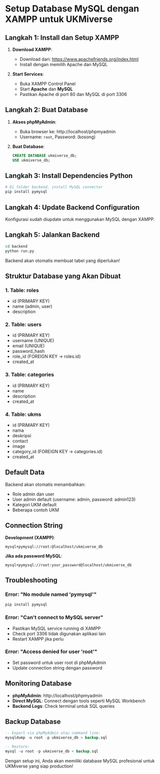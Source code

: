 # Setup Database MySQL dengan XAMPP untuk UKMiverse

## Langkah 1: Install dan Setup XAMPP

1. **Download XAMPP**:
   - Download dari: https://www.apachefriends.org/index.html
   - Install dengan memilih Apache dan MySQL

2. **Start Services**:
   - Buka XAMPP Control Panel
   - Start **Apache** dan **MySQL**
   - Pastikan Apache di port 80 dan MySQL di port 3306

## Langkah 2: Buat Database

1. **Akses phpMyAdmin**:
   - Buka browser ke: http://localhost/phpmyadmin
   - Username: `root`, Password: (kosong)

2. **Buat Database**:
   ```sql
   CREATE DATABASE ukmiverse_db;
   USE ukmiverse_db;
   ```

## Langkah 3: Install Dependencies Python

```bash
# Di folder backend, install MySQL connector
pip install pymysql
```

## Langkah 4: Update Backend Configuration

Konfigurasi sudah diupdate untuk menggunakan MySQL dengan XAMPP.

## Langkah 5: Jalankan Backend

```bash
cd backend
python run.py
```

Backend akan otomatis membuat tabel yang diperlukan!

## Struktur Database yang Akan Dibuat

### 1. Table: roles
- id (PRIMARY KEY)
- name (admin, user)
- description

### 2. Table: users  
- id (PRIMARY KEY)
- username (UNIQUE)
- email (UNIQUE) 
- password_hash
- role_id (FOREIGN KEY -> roles.id)
- created_at

### 3. Table: categories
- id (PRIMARY KEY)
- name
- description
- created_at

### 4. Table: ukms
- id (PRIMARY KEY)
- nama
- deskripsi
- contact
- image
- category_id (FOREIGN KEY -> categories.id)
- created_at

## Default Data

Backend akan otomatis menambahkan:
- Role admin dan user
- User admin default (username: admin, password: admin123)
- Kategori UKM default
- Beberapa contoh UKM

## Connection String

**Development (XAMPP)**:
```
mysql+pymysql://root:@localhost/ukmiverse_db
```

**Jika ada password MySQL**:
```
mysql+pymysql://root:your_password@localhost/ukmiverse_db
```

## Troubleshooting

### Error: "No module named 'pymysql'"
```bash
pip install pymysql
```

### Error: "Can't connect to MySQL server"
- Pastikan MySQL service running di XAMPP
- Check port 3306 tidak digunakan aplikasi lain
- Restart XAMPP jika perlu

### Error: "Access denied for user 'root'"
- Set password untuk user root di phpMyAdmin
- Update connection string dengan password

## Monitoring Database

- **phpMyAdmin**: http://localhost/phpmyadmin
- **Direct MySQL**: Connect dengan tools seperti MySQL Workbench
- **Backend Logs**: Check terminal untuk SQL queries

## Backup Database

```sql
-- Export via phpMyAdmin atau command line:
mysqldump -u root -p ukmiverse_db > backup.sql

-- Restore:
mysql -u root -p ukmiverse_db < backup.sql
```

Dengan setup ini, Anda akan memiliki database MySQL profesional untuk UKMiverse yang siap production!
